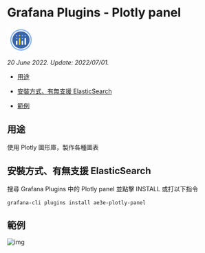 # Grafana Plugins - Plotly panel 

![img](Plotly_panel_icon.png)

*20 June 2022. Update: 2022/07/01.*

* [用途](#use)

* [安裝方式、有無支援 ElasticSearch](#install)

* [範例](#example)

<h2 id="use">用途</h2>

使用 Plotly 圖形庫，製作各種圖表

<h2 id="install">安裝方式、有無支援 ElasticSearch</h2>

搜尋 Grafana Plugins 中的 Plotly panel 並點擊 INSTALL 或打以下指令

    grafana-cli plugins install ae3e-plotly-panel

<h2 id="example">範例</h2>

![img](AJAX.png)


